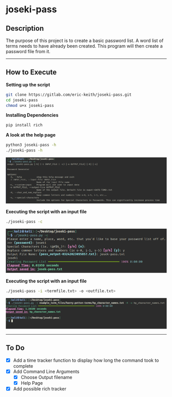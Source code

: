 # joseki-pass

## Description
The purpose of this project is to create a basic password list.
A word list of terms needs to have already been created.
This program will then create a password file from it.

---
## How to Execute
**Setting up the script**
```bash
git clone https://gitlab.com/eric-keith/joseki-pass.git
cd joseki-pass
chmod u+x joseki-pass
```

**Installing Dependencies**
```bash
pip install rich
```

**A look at the help page**
```bash
python3 joseki-pass -h
./joseki-pass -h
```
![Help Page Image](./src/images/help_page.png "Help Page")

**Executing the script with an input file**
```bash
./joseki-pass -c
```
![Custome Input Example](./src/images/custom_input.png "Custom Input Example")

**Executing the script with an input file**
```bash
./joseki-pass -i <termfile.txt> -o <outfile.txt>
```
![Input File Example](./src/images/input_file_example.png "Input File Example")

---
## To Do
- [x] Add a time tracker function to display how long the command took to complete
- [x] Add Command Line Arguments
    - [x] Choose Output filename
    - [x] Help Page
- [x] Add possible rich tracker
